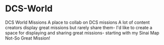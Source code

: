 # DCS-World
DCS World Missions
A place to collab on DCS missions
A lot of content creators display great missions but rarely share them- I'd like to create a space for displaying and sharing great missions- starting with my Sinai Map Not-So Great Mission!
